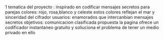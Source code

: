 1 tematica del proyecto : inspirado en codificar mensajes secretos para parejas 
colores: rojo, rosa,blanco y celeste 
estos colores  reflejan el mar y sinceridad del cifrador 
usuarios: enamorados que intercanbian mensajes secretos
objetivos: comunicacion clasificada
propuesta la pagina ofrece un codificador instantaneo gratuito y 
soliuciona el problema de tener un medio privado en ello
